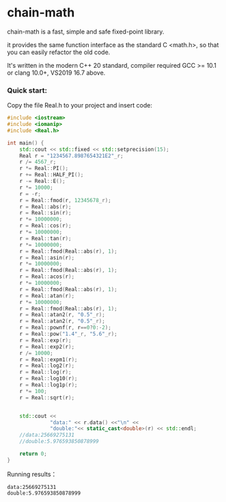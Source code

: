# chain-math

chain-math is a fast, simple and safe fixed-point library.

it provides the same function interface as the standard C <math.h>, so that you can easily refactor the old code.

It's written in the modern C++ 20 standard, compiler required GCC >= 10.1 or clang 10.0+, VS2019 16.7 above.

### Quick start:

Copy the file Real.h to your project and insert code:
``` cpp
#include <iostream>
#include <iomanip>
#include <Real.h>

int main() {
    std::cout << std::fixed << std::setprecision(15);
    Real r = "1234567.8987654321E2"_r;
    r /= 4567_r;
    r *= Real::PI();
    r += Real::HALF_PI();
    r -= Real::E();
    r *= 10000;
    r = -r;
    r = Real::fmod(r, 12345678_r);
    r = Real::abs(r);
    r = Real::sin(r);
    r *= 10000000;
    r = Real::cos(r);
    r *= 10000000;
    r = Real::tan(r);
    r *= 10000000;
    r = Real::fmod(Real::abs(r), 1);
    r = Real::asin(r);
    r *= 10000000;
    r = Real::fmod(Real::abs(r), 1);
    r = Real::acos(r);
    r *= 10000000;
    r = Real::fmod(Real::abs(r), 1);
    r = Real::atan(r);
    r *= 10000000;
    r = Real::fmod(Real::abs(r), 1);
    r = Real::atan2(r, "0.5"_r);
    r = Real::atan2(r, "0.5"_r);
    r = Real::pownf(r, r==0?0:-2);
    r = Real::pow("1.4"_r, "5.6"_r);
    r = Real::exp(r);
    r = Real::exp2(r);
    r /= 10000;
    r = Real::expm1(r);
    r = Real::log2(r);
    r = Real::log(r);
    r = Real::log10(r);
    r = Real::log1p(r);
    r *= 100;
    r = Real::sqrt(r);


    std::cout <<
              "data:" << r.data() <<"\n" <<
              "double:"<< static_cast<double>(r) << std::endl;
    //data:25669275131
    //double:5.976593850878999

    return 0;
}
```
Running results： 
```
data:25669275131
double:5.976593850878999
```
